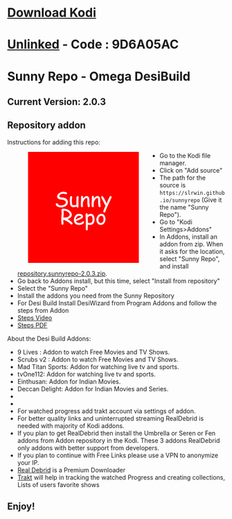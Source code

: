 # <a href="https://kodi.tv/download" target="_blank" rel="noopener noreferrer">Download Kodi</a>

# <a href="https://unlinked.link/" target="_blank" rel="noopener noreferrer">Unlinked</a> - Code : 9D6A05AC

# Sunny Repo - Omega DesiBuild

## Current Version: 2.0.3

## Repository addon

Instructions for adding this repo:

<img align="left" src="icon.png" width="256" hspace="48" title="Sunny Kodi Repository">

<p align="right">
  <ul>
    <li>Go to the Kodi file manager.</li>
    <li>Click on "Add source"</li>
    <li>The path for the source is <code>https://slrwin.github.io/sunnyrepo</code> (Give it the name "Sunny Repo").</li>
    <li>Go to "Kodi Settings>Addons"</li>
    <li>In Addons, install an addon from zip.  When it asks for the location, select "Sunny Repo", and install <a href="repository.sunnyrepo-2.0.3.zip">repository.sunnyrepo-2.0.3.zip</a>.</li>
    <li>Go back to Addons install, but this time, select "Install from repository"</li>
    <li>Select the "Sunny Repo"</li>
    <li>Install the addons you need from the Sunny Repository</li>    
    <li>For Desi Build Install DesiWizard from Program Addons and follow the steps from Addon</li>
    <li><a href="https://www.dropbox.com/s/gdevpul9ff3xgzk/Desi%20Build%20Installation.mp4?dl=0" target="_blank" rel="noopener noreferrer">Steps Video</a></li>
    <li><a href="https://www.dropbox.com/s/ju3egpfdnhv976m/Desi%20Build%20Installation.pdf?dl=0" target="_blank" rel="noopener noreferrer">Steps PDF</a></li>
  </ul>
</p>

About the Desi Build Addons:

<p>
<ul>
 <li>9 Lives : Addon to watch Free Movies and TV Shows.</li>
<li>Scrubs v2 : Addon to watch Free Movies and TV Shows.</li>
<li>Mad Titan Sports: Addon for watching live tv and sports.</li>
<li>tvOne112: Addon for watching live tv and sports.</li>
<li>Einthusan: Addon for Indian Movies.</li>
<li>Deccan Delight: Addon for Indian Movies and Series.</li>
<li></li>
<li></li>
<li>For watched progress add trakt account via settings of addon.</li>
<li>For better quality links and uninterrupted streaming RealDebrid is needed with majority of Kodi addons.</li>
<li>If you plan to get RealDebrid then install the Umbrella or Seren or Fen addons from Addon repository in the Kodi. These 3 addons RealDebrid only addons with better support from developers.</li>
<li>If you plan to continue with Free Links please use a VPN to anonymize your IP.</li>
<li><a href="http://real-debrid.com/?id=3069892" target="_blank" rel="noopener noreferrer">Real Debrid</a> is a Premium Downloader</li>
<li><a href="https://trakt.tv/" target="_blank" rel="noopener noreferrer">Trakt</a> will help in tracking the watched Progress and creating collections, Lists of users favorite shows</li>
</ul>
</p>

## Enjoy!
